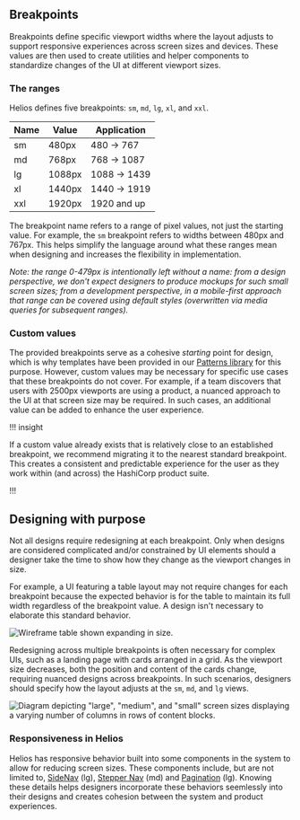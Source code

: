## Breakpoints

Breakpoints define specific viewport widths where the layout adjusts to support responsive experiences across screen sizes and devices. These values are then used to create utilities and helper components to standardize changes of the UI at different viewport sizes.

### The ranges

Helios defines five breakpoints: `sm`, `md`, `lg`, `xl`, and `xxl`.

| Name   | Value        | Application                   |
| ------ | ------------ | ----------------------------- |
| sm     | 480px        | 480 → 767                     |
| md     | 768px        | 768 → 1087                    |
| lg     | 1088px       | 1088 → 1439                   |
| xl     | 1440px       | 1440 → 1919                   |
| xxl    | 1920px       | 1920 and up                   |

The breakpoint name refers to a range of pixel values, not just the starting value. For example, the `sm` breakpoint refers to widths between 480px and 767px. This helps simplify the language around what these ranges mean when designing and increases the flexibility in implementation.

_Note: the range 0-479px is intentionally left without a name: from a design perspective, we don't expect designers to produce mockups for such small screen sizes; from a development perspective, in a mobile-first approach that range can be covered using default styles (overwritten via media queries for subsequent ranges)._

### Custom values

The provided breakpoints serve as a cohesive _starting_ point for design, which is why templates have been provided in our [Patterns library](https://www.figma.com/design/5Pv32j4QiOOD8lkFTD1dxC/HDS-Patterns-v2.0?m=auto&node-id=71-11371&t=OvSfKLEJhHntQQZA-1) for this purpose. However, custom values may be necessary for specific use cases that these breakpoints do not cover. For example, if a team discovers that users with 2500px viewports are using a product, a nuanced approach to the UI at that screen size may be required. In such cases, an additional value can be added to enhance the user experience.

!!! insight

If a custom value already exists that is relatively close to an established breakpoint, we recommend migrating it to the nearest standard breakpoint. This creates a consistent and predictable experience for the user as they work within (and across) the HashiCorp product suite.

!!!

## Designing with purpose

Not all designs require redesigning at each breakpoint. Only when designs are considered complicated and/or constrained by UI elements should a designer take the time to show how they change as the viewport changes in size.

For example, a UI featuring a table layout may not require changes for each breakpoint because the expected behavior is for the table to maintain its full width regardless of the breakpoint value. A design isn't necessary to elaborate this standard behavior.

![Wireframe table shown expanding in size.](/assets/foundations/breakpoints/breakpoints-table-example.png)

Redesigning across multiple breakpoints is often necessary for complex UIs, such as a landing page with cards arranged in a grid. As the viewport size decreases, both the position and content of the cards change, requiring nuanced designs across breakpoints. In such scenarios, designers should specify how the layout adjusts at the `sm`, `md`, and `lg` views.

![Diagram depicting "large", "medium", and "small" screen sizes displaying a varying number of columns in rows of content blocks.](/assets/foundations/breakpoints/breakpoints-card-designs-shfting.png)

### Responsiveness in Helios

Helios has responsive behavior built into some components in the system to allow for reducing screen sizes. These components include, but are not limited to, [SideNav](/components/side-nav) (lg), [Stepper Nav](/components/stepper/nav) (md) and [Pagination](/components/stepper/pagination) (lg). Knowing these details helps designers incorporate these behaviors seemlessly into their designs and creates cohesion between the system and product experiences.
